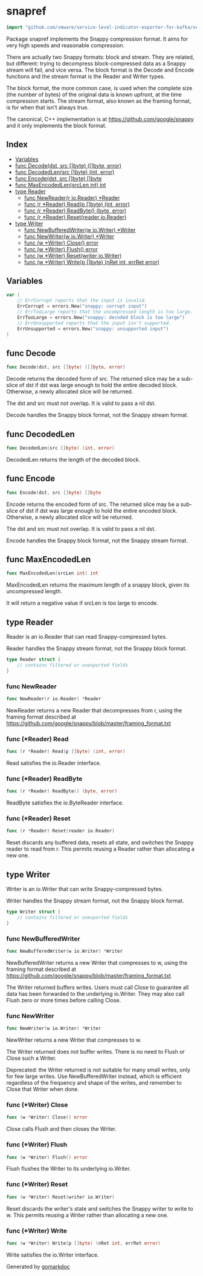 <!-- Code generated by gomarkdoc. DO NOT EDIT -->

# snapref

```go
import "github.com/vmware/service-level-indicator-exporter-for-kafka/vendor/github.com/klauspost/compress/internal/snapref"
```

Package snapref implements the Snappy compression format. It aims for very high speeds and reasonable compression.

There are actually two Snappy formats: block and stream. They are related, but different: trying to decompress block\-compressed data as a Snappy stream will fail, and vice versa. The block format is the Decode and Encode functions and the stream format is the Reader and Writer types.

The block format, the more common case, is used when the complete size \(the number of bytes\) of the original data is known upfront, at the time compression starts. The stream format, also known as the framing format, is for when that isn't always true.

The canonical, C\+\+ implementation is at https://github.com/google/snappy and it only implements the block format.

## Index

- [Variables](<#variables>)
- [func Decode(dst, src []byte) ([]byte, error)](<#func-decode>)
- [func DecodedLen(src []byte) (int, error)](<#func-decodedlen>)
- [func Encode(dst, src []byte) []byte](<#func-encode>)
- [func MaxEncodedLen(srcLen int) int](<#func-maxencodedlen>)
- [type Reader](<#type-reader>)
  - [func NewReader(r io.Reader) *Reader](<#func-newreader>)
  - [func (r *Reader) Read(p []byte) (int, error)](<#func-reader-read>)
  - [func (r *Reader) ReadByte() (byte, error)](<#func-reader-readbyte>)
  - [func (r *Reader) Reset(reader io.Reader)](<#func-reader-reset>)
- [type Writer](<#type-writer>)
  - [func NewBufferedWriter(w io.Writer) *Writer](<#func-newbufferedwriter>)
  - [func NewWriter(w io.Writer) *Writer](<#func-newwriter>)
  - [func (w *Writer) Close() error](<#func-writer-close>)
  - [func (w *Writer) Flush() error](<#func-writer-flush>)
  - [func (w *Writer) Reset(writer io.Writer)](<#func-writer-reset>)
  - [func (w *Writer) Write(p []byte) (nRet int, errRet error)](<#func-writer-write>)


## Variables

```go
var (
    // ErrCorrupt reports that the input is invalid.
    ErrCorrupt = errors.New("snappy: corrupt input")
    // ErrTooLarge reports that the uncompressed length is too large.
    ErrTooLarge = errors.New("snappy: decoded block is too large")
    // ErrUnsupported reports that the input isn't supported.
    ErrUnsupported = errors.New("snappy: unsupported input")
)
```

## func Decode

```go
func Decode(dst, src []byte) ([]byte, error)
```

Decode returns the decoded form of src. The returned slice may be a sub\- slice of dst if dst was large enough to hold the entire decoded block. Otherwise, a newly allocated slice will be returned.

The dst and src must not overlap. It is valid to pass a nil dst.

Decode handles the Snappy block format, not the Snappy stream format.

## func DecodedLen

```go
func DecodedLen(src []byte) (int, error)
```

DecodedLen returns the length of the decoded block.

## func Encode

```go
func Encode(dst, src []byte) []byte
```

Encode returns the encoded form of src. The returned slice may be a sub\- slice of dst if dst was large enough to hold the entire encoded block. Otherwise, a newly allocated slice will be returned.

The dst and src must not overlap. It is valid to pass a nil dst.

Encode handles the Snappy block format, not the Snappy stream format.

## func MaxEncodedLen

```go
func MaxEncodedLen(srcLen int) int
```

MaxEncodedLen returns the maximum length of a snappy block, given its uncompressed length.

It will return a negative value if srcLen is too large to encode.

## type Reader

Reader is an io.Reader that can read Snappy\-compressed bytes.

Reader handles the Snappy stream format, not the Snappy block format.

```go
type Reader struct {
    // contains filtered or unexported fields
}
```

### func NewReader

```go
func NewReader(r io.Reader) *Reader
```

NewReader returns a new Reader that decompresses from r, using the framing format described at https://github.com/google/snappy/blob/master/framing_format.txt

### func \(\*Reader\) Read

```go
func (r *Reader) Read(p []byte) (int, error)
```

Read satisfies the io.Reader interface.

### func \(\*Reader\) ReadByte

```go
func (r *Reader) ReadByte() (byte, error)
```

ReadByte satisfies the io.ByteReader interface.

### func \(\*Reader\) Reset

```go
func (r *Reader) Reset(reader io.Reader)
```

Reset discards any buffered data, resets all state, and switches the Snappy reader to read from r. This permits reusing a Reader rather than allocating a new one.

## type Writer

Writer is an io.Writer that can write Snappy\-compressed bytes.

Writer handles the Snappy stream format, not the Snappy block format.

```go
type Writer struct {
    // contains filtered or unexported fields
}
```

### func NewBufferedWriter

```go
func NewBufferedWriter(w io.Writer) *Writer
```

NewBufferedWriter returns a new Writer that compresses to w, using the framing format described at https://github.com/google/snappy/blob/master/framing_format.txt

The Writer returned buffers writes. Users must call Close to guarantee all data has been forwarded to the underlying io.Writer. They may also call Flush zero or more times before calling Close.

### func NewWriter

```go
func NewWriter(w io.Writer) *Writer
```

NewWriter returns a new Writer that compresses to w.

The Writer returned does not buffer writes. There is no need to Flush or Close such a Writer.

Deprecated: the Writer returned is not suitable for many small writes, only for few large writes. Use NewBufferedWriter instead, which is efficient regardless of the frequency and shape of the writes, and remember to Close that Writer when done.

### func \(\*Writer\) Close

```go
func (w *Writer) Close() error
```

Close calls Flush and then closes the Writer.

### func \(\*Writer\) Flush

```go
func (w *Writer) Flush() error
```

Flush flushes the Writer to its underlying io.Writer.

### func \(\*Writer\) Reset

```go
func (w *Writer) Reset(writer io.Writer)
```

Reset discards the writer's state and switches the Snappy writer to write to w. This permits reusing a Writer rather than allocating a new one.

### func \(\*Writer\) Write

```go
func (w *Writer) Write(p []byte) (nRet int, errRet error)
```

Write satisfies the io.Writer interface.



Generated by [gomarkdoc](<https://github.com/princjef/gomarkdoc>)
